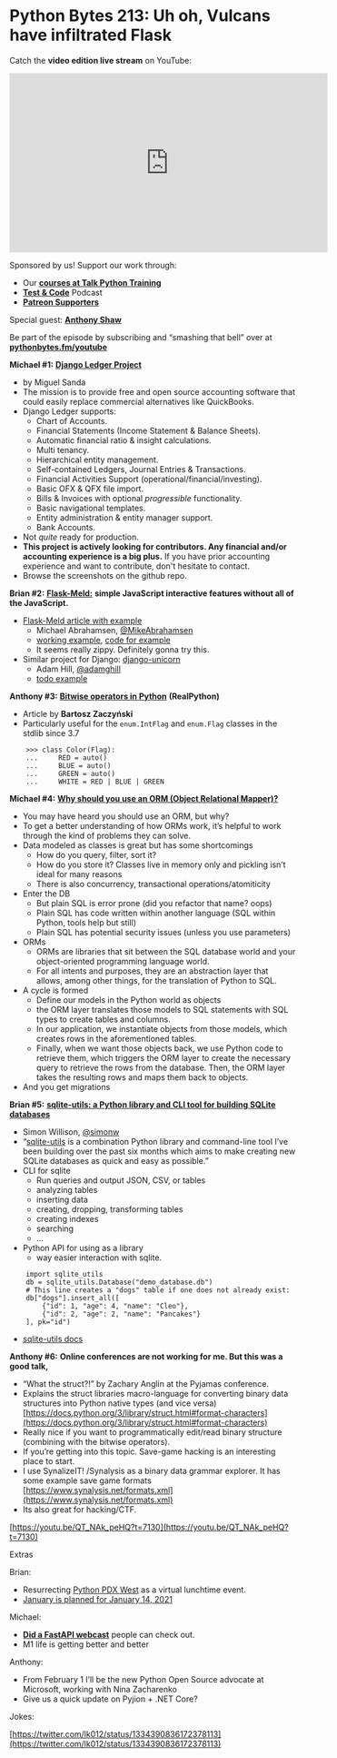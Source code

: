 # Python Bytes 213: Uh oh, Vulcans have infiltrated Flask

Catch the **video edition live stream** on YouTube:

<iframe width="560" height="315" src="https://www.youtube.com/embed/5noeLbjTz_o" frameborder="0" allow="accelerometer; autoplay; clipboard-write; encrypted-media; gyroscope; picture-in-picture" allowfullscreen></iframe>

Sponsored by us! Support our work through:

- Our [**courses at Talk Python Training**](https://training.talkpython.fm/)
- [**Test & Code**](https://testandcode.com/) Podcast
- [**Patreon Supporters**](https://www.patreon.com/pythonbytes)

Special guest: [**Anthony Shaw**](https://twitter.com/anthonypjshaw/)

Be part of the episode by subscribing and “smashing that bell” over at [**pythonbytes.fm/youtube**](http://pythonbytes.fm/youtube)

**Michael #1:** [**Django Ledger Project**](https://github.com/arrobalytics/django-ledger)

- by Miguel Sanda
- The mission is to provide free and open source accounting software that could easily replace commercial alternatives like QuickBooks.
- Django Ledger supports:
	- Chart of Accounts.
	- Financial Statements (Income Statement & Balance Sheets).
	- Automatic financial ratio & insight calculations.
	- Multi tenancy.
	- Hierarchical entity management.
	- Self-contained Ledgers, Journal Entries & Transactions.
	- Financial Activities Support (operational/financial/investing).
	- Basic OFX & QFX file import.
	- Bills & Invoices with optional *progressible* functionality.
	- Basic navigational templates.
	- Entity administration & entity manager support.
	- Bank Accounts.
- Not *quite* ready for production.
- **This project is actively looking for contributors. Any financial and/or accounting experience is a big plus.** If you have prior accounting experience and want to contribute, don't hesitate to contact.
- Browse the screenshots on the github repo.

**Brian #2:** [**Flask-Meld:**](https://github.com/mikeabrahamsen/Flask-Meld) **simple JavaScript interactive features without all of the JavaScript.**

- [Flask-Meld article with example](https://michaelabrahamsen.com/posts/flask-meld-ditch-javascript-frameworks-for-pure-python-joy/)
	- Michael Abrahamsen, [@MikeAbrahamsen](https://twitter.com/mikeabrahamsen)
	- [working example](https://meld.conveyor.dev/), [code for example](https://github.com/mikeabrahamsen/Flask-Meld-Example)
	- It seems really zippy. Definitely gonna try this.
- Similar project for Django: [django-unicorn](https://www.django-unicorn.com/)
	- Adam Hill, [@adamghill](https://twitter.com/adamghill)
	- [todo example](https://www.django-unicorn.com/documentation/examples/todo)


**Anthony #3:** [**Bitwise operators in Python**](https://realpython.com/python-bitwise-operators/) **(RealPython)**

- Article by **Bartosz Zaczyński**
- Particularly useful for the `enum.IntFlag` and `enum.Flag` classes in the stdlib since 3.7
```
    >>> class Color(Flag):
    ...     RED = auto()
    ...     BLUE = auto()
    ...     GREEN = auto()
    ...     WHITE = RED | BLUE | GREEN
```

**Michael #4:** [**Why should you use an ORM (Object Relational Mapper)?**](https://monadical.com/posts/why-use-orm.html#)

- You may have heard you should use an ORM, but why?
- To get a better understanding of how ORMs work, it’s helpful to work through the kind of problems they can solve.
- Data modeled as classes is great but has some shortcomings
	- How do you query, filter, sort it?
	- How do you store it? Classes live in memory only and pickling isn’t ideal for many reasons
	- There is also concurrency, transactional operations/atomiticity
- Enter the DB
	- But plain SQL is error prone (did you refactor that name? oops)
	- Plain SQL has code written within another language (SQL within Python, tools help but still)
	- Plain SQL has potential security issues (unless you use parameters)
- ORMs
	- ORMs are libraries that sit between the SQL database world and your object-oriented programming language world.
	- For all intents and purposes, they are an abstraction layer that allows, among other things, for the translation of Python to SQL.
- A cycle is formed
	- Define our models in the Python world as objects
	- the ORM layer translates those models to SQL statements with SQL types to create tables and columns. 
	- In our application, we instantiate objects from those models, which creates rows in the aforementioned tables. 
	- Finally, when we want those objects back, we use Python code to retrieve them, which triggers the ORM layer to create the necessary query to retrieve the rows from the database. Then, the ORM layer takes the resulting rows and maps them back to objects.
- And you get migrations

**Brian #5:** [**sqlite-utils: a Python library and CLI tool for building SQLite databases**](https://simonwillison.net/2019/Feb/25/sqlite-utils/)

- Simon Willison, [@simonw](https://twitter.com/simonw)
- “[sqlite-utils](https://github.com/simonw/sqlite-utils) is a combination Python library and command-line tool I’ve been building over the past six months which aims to make creating new SQLite databases as quick and easy as possible.”
- CLI for sqlite
	- Run queries and output JSON, CSV, or tables
	- analyzing tables
	- inserting data
	- creating, dropping, transforming tables
	- creating indexes
	- searching
	- …
- Python API for using as a library
	- way easier interaction with sqlite.
```
    import sqlite_utils
    db = sqlite_utils.Database("demo_database.db")
    # This line creates a "dogs" table if one does not already exist:
    db["dogs"].insert_all([
        {"id": 1, "age": 4, "name": "Cleo"},
        {"id": 2, "age": 2, "name": "Pancakes"}
    ], pk="id")
```
- [sqlite-utils docs](https://sqlite-utils.readthedocs.io/en/stable/)

**Anthony #6:** **Online conferences are not working for me. But this was a good talk,**

- “What the struct?!” by Zachary Anglin at the Pyjamas conference.
- Explains the struct libraries macro-language for converting binary data structures into Python native types (and vice versa) [https://docs.python.org/3/library/struct.html#format-characters](https://docs.python.org/3/library/struct.html#format-characters)
- Really nice if you want to programmatically edit/read binary structure (combining with the bitwise operators).
- If you’re getting into this topic. Save-game hacking is an interesting place to start. 
- I use SynalizeIT! /Synalysis as a binary data grammar explorer. It has some example save game formats [https://www.synalysis.net/formats.xml](https://www.synalysis.net/formats.xml)
- Its also great for hacking/CTF.


[https://youtu.be/QT_NAk_peHQ?t=7130](https://youtu.be/QT_NAk_peHQ?t=7130)

Extras

Brian: 

- Resurrecting [Python PDX West](https://www.meetup.com/Python-PDX-West) as a virtual lunchtime event.
- [January is planned for January 14, 2021](https://www.meetup.com/Python-PDX-West/events/275321561/) 

Michael:

- [**Did a FastAPI webcast**](https://blog.jetbrains.com/pycharm/2020/12/let-s-build-a-fast-modern-python-api-with-fastapi-additional-materials/) people can check out.
- M1 life is getting better and better

Anthony: 

- From February 1 I’ll be the new Python Open Source advocate at Microsoft, working with Nina Zacharenko
- Give us a quick update on Pyjion + .NET Core?

Jokes:

[https://twitter.com/lk012/status/1334390836172378113](https://twitter.com/lk012/status/1334390836172378113)

